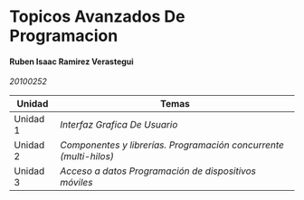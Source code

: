 # Topicos Avanzados De Programacion


#### Ruben Isaac Ramirez Verastegui
*20100252*

| **Unidad** | **Temas** |
| ------------- | ------------- |
| Unidad 1  | *Interfaz Grafica De Usuario*  |
| Unidad 2  | *Componentes y librerías. Programación concurrente (multi-hilos)* |
| Unidad 3  | *Acceso a datos Programación de dispositivos móviles* |



